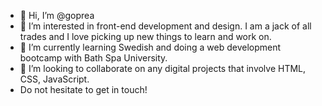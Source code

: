 - 👋 Hi, I’m @goprea
- 👀 I’m interested in front-end development and design. I am a jack of all trades and I love picking up new things to learn and work on.
- 🌱 I’m currently learning Swedish and doing a web development bootcamp with Bath Spa University. 
- 💞️ I’m looking to collaborate on any digital projects that involve HTML, CSS, JavaScript.
- Do not hesitate to get in touch!

<!---
goprea/goprea is a ✨ special ✨ repository because its `README.md` (this file) appears on your GitHub profile.
You can click the Preview link to take a look at your changes.
--->
